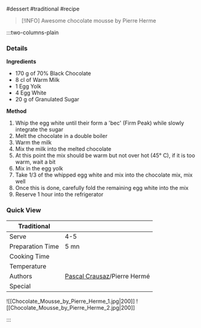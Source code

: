 #dessert #traditional #recipe

> [!INFO]
> Awesome chocolate mousse by Pierre Herme

:::two-columns-plain

### Details
**Ingredients**

- 170 g of 70% Black Chocolate
- 8 cl of Warm Milk
- 1 Egg Yolk
- 4 Egg White
- 20 g of Granulated Sugar


**Method**

1. Whip the egg white until their form a 'bec' (Firm Peak) while slowly integrate the sugar
2. Melt the chocolate in a double boiler
3. Warm the milk
4. Mix the milk into the melted chocolate
5. At this point the mix should be warm but not over hot (45° C), if it is too warm, wait a bit
6. Mix in the egg yolk
7. Take 1/3 of the whipped egg white and mix into the chocolate mix, mix well
8. Once this is done, carefully fold the remaining egg white into the mix
9. Reserve 1 hour into the refrigerator





### Quick View
| Traditional      |                                                |
| ---------------- | ---------------------------------------------- |
| Serve            | 4-5                                            |
| Preparation Time | 5 mn                                           |
| Cooking Time     |                                                |
| Temperature      |                                                |
| Authors          | [Pascal Crausaz](mailto:pascal@askpascal.com)/Pierre Hermé |
| Special          |                                                |

![[Chocolate_Mousse_by_Pierre_Herme_1.jpg|200]]
![[Chocolate_Mousse_by_Pierre_Herme_2.jpg|200]]

:::

